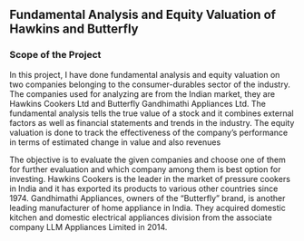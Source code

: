 ## Fundamental Analysis and Equity Valuation of Hawkins and Butterfly

### Scope of the Project
In this project, I have done fundamental analysis and equity valuation on two companies belonging to the consumer-durables sector of the industry. The companies used for analyzing are from the Indian market, they are Hawkins Cookers Ltd and Butterfly Gandhimathi Appliances Ltd. The fundamental analysis tells the true value of a stock and it combines external factors as well as financial statements and trends in the industry. The equity valuation is done to track the effectiveness of the company’s performance in terms of estimated change in value and also revenues

The objective is to evaluate the given companies and choose one of them for further evaluation and which company among them is best option for investing. Hawkins Cookers is the leader in the market of pressure cookers in India and it has exported its products to various other countries since 1974. Gandhimathi Appliances, owners of the “Butterfly” brand, is another leading manufacturer of home appliance in India. They acquired domestic kitchen and domestic electrical appliances division from the associate company LLM Appliances Limited in 2014.

